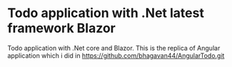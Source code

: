 # Todo application with .Net latest framework Blazor
Todo application with .Net core and Blazor. This is the replica of Angular application which i did in https://github.com/bhagavan44/AngularTodo.git
